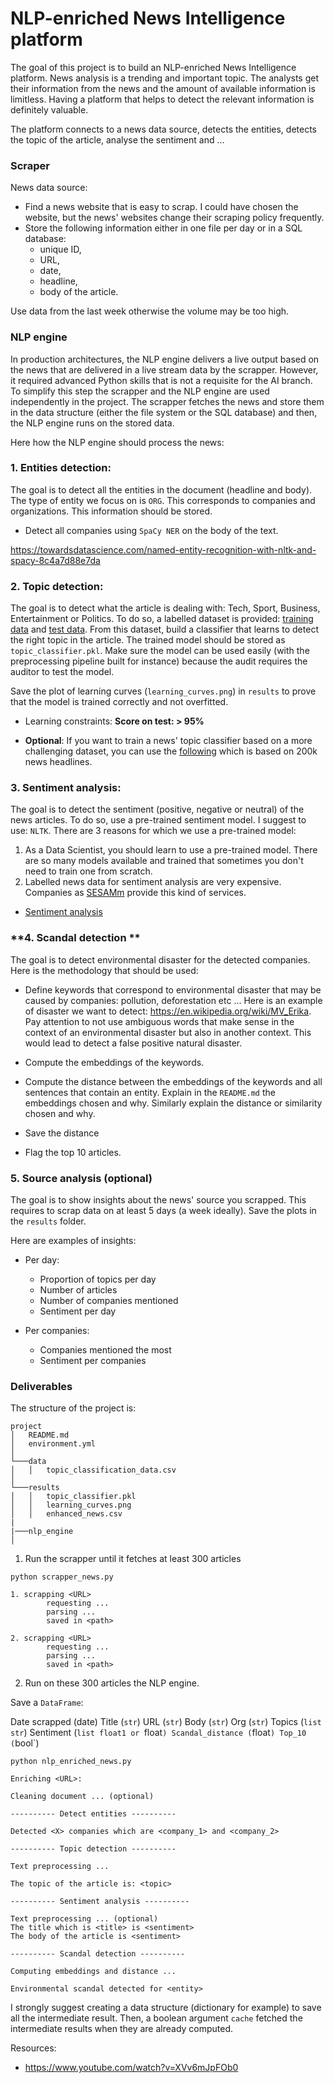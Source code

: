# NLP-enriched News Intelligence platform

The goal of this project is to build an NLP-enriched News Intelligence
platform. News analysis is a trending and important topic. The analysts get
their information from the news and the amount of available information is
limitless. Having a platform that helps to detect the relevant information is
definitely valuable.

The platform connects to a news data source, detects the entities, detects the
topic of the article, analyse the sentiment and ...

### Scraper

News data source:

- Find a news website that is easy to scrap. I could have chosen the website,
  but the news' websites change their scraping policy frequently.
- Store the following information either in one file per day or in a SQL
  database:
  - unique ID,
  - URL,
  - date,
  - headline,
  - body of the article.

Use data from the last week otherwise the volume may be too high.

### NLP engine

In production architectures, the NLP engine delivers a live output based on the
news that are delivered in a live stream data by the scrapper. However, it
required advanced Python skills that is not a requisite for the AI branch.
To simplify this step the scrapper and the NLP engine are used independently in
the project. The scrapper fetches the news and store them in the data structure
(either the file system or the SQL database) and then, the NLP engine runs on
the stored data.

Here how the NLP engine should process the news:

### **1. Entities detection:**

The goal is to detect all the entities in the document (headline and body). The
type of entity we focus on is `ORG`. This corresponds to companies and
organizations. This information should be stored.

- Detect all companies using `SpaCy NER` on the body of the text.

https://towardsdatascience.com/named-entity-recognition-with-nltk-and-spacy-8c4a7d88e7da

### **2. Topic detection:**

The goal is to detect what the article is dealing with: Tech, Sport, Business,
Entertainment or Politics. To do so, a labelled dataset is provided: [training
data](bbc_news_train.csv) and [test data](bbc_news_test.csv). From this
dataset, build a classifier that learns to detect the right topic in the
article. The trained model should be stored as `topic_classifier.pkl`. Make
sure the model can be used easily (with the preprocessing pipeline built for
instance) because the audit requires the auditor to test the model.

Save the plot of learning curves (`learning_curves.png`) in `results` to prove
that the model is trained correctly and not overfitted.

- Learning constraints: **Score on test: > 95%**

- **Optional**: If you want to train a news' topic classifier based on a more
  challenging dataset, you can use the
  [following](https://www.kaggle.com/rmisra/news-category-dataset) which is
  based on 200k news headlines.

### **3. Sentiment analysis:**

The goal is to detect the sentiment (positive, negative or neutral) of the news
articles. To do so, use a pre-trained sentiment model. I suggest to use:
`NLTK`. There are 3 reasons for which we use a pre-trained model:

1. As a Data Scientist, you should learn to use a pre-trained model. There are
   so many models available and trained that sometimes you don't need to train
   one from scratch.
2. Labelled news data for sentiment analysis are very expensive. Companies as
   [SESAMm](https://www.sesamm.com/) provide this kind of services.

- [Sentiment analysis](https://en.wikipedia.org/wiki/Sentiment_analysis)

### **4. Scandal detection **

The goal is to detect environmental disaster for the detected companies. Here
is the methodology that should be used:

- Define keywords that correspond to environmental disaster that may be caused
  by companies: pollution, deforestation etc ... Here is an example of disaster
  we want to detect: https://en.wikipedia.org/wiki/MV_Erika. Pay attention to
  not use ambiguous words that make sense in the context of an environmental
  disaster but also in another context. This would lead to detect a false
  positive natural disaster.

- Compute the embeddings of the keywords.

- Compute the distance between the embeddings of the keywords and all sentences
  that contain an entity. Explain in the `README.md` the embeddings chosen and
  why. Similarly explain the distance or similarity chosen and why.

- Save the distance

- Flag the top 10 articles.

### 5. **Source analysis (optional)**

The goal is to show insights about the news' source you scrapped.
This requires to scrap data on at least 5 days (a week ideally). Save the plots
in the `results` folder.

Here are examples of insights:

- Per day:

  - Proportion of topics per day
  - Number of articles
  - Number of companies mentioned
  - Sentiment per day

- Per companies:

  - Companies mentioned the most
  - Sentiment per companies

### Deliverables

The structure of the project is:

```
project
│   README.md
│   environment.yml
│
└───data
│   │   topic_classification_data.csv
│
└───results
│   │   topic_classifier.pkl
│   │   learning_curves.png
│   │   enhanced_news.csv
|
|───nlp_engine
│

```

1.  Run the scrapper until it fetches at least 300 articles

```
python scrapper_news.py

1. scrapping <URL>
        requesting ...
        parsing ...
        saved in <path>

2. scrapping <URL>
        requesting ...
        parsing ...
        saved in <path>

```

2. Run on these 300 articles the NLP engine.

Save a `DataFrame`:

Date scrapped (date)
Title (`str`)
URL (`str`)
Body (`str`)
Org (`str`)
Topics (`list str`)
Sentiment (`list float1 or `float`)
Scandal_distance (`float`)
Top_10 (`bool`)

```prompt
python nlp_enriched_news.py

Enriching <URL>:

Cleaning document ... (optional)

---------- Detect entities ----------

Detected <X> companies which are <company_1> and <company_2>

---------- Topic detection ----------

Text preprocessing ...

The topic of the article is: <topic>

---------- Sentiment analysis ----------

Text preprocessing ... (optional)
The title which is <title> is <sentiment>
The body of the article is <sentiment>

---------- Scandal detection ----------

Computing embeddings and distance ...

Environmental scandal detected for <entity>
```

I strongly suggest creating a data structure (dictionary for example) to save all the intermediate result. Then, a boolean argument `cache` fetched the intermediate results when they are already computed.

Resources:

- https://www.youtube.com/watch?v=XVv6mJpFOb0
